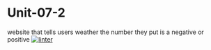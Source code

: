 # Unit-07-2
website that tells users weather the number they put is a negative or positive 
[![linter](https://github.com/Jawal-Arcilla/Unit-07-2/workflows/linter/badge.svg)](https://github.com/marketplace/actions/super-linter)
